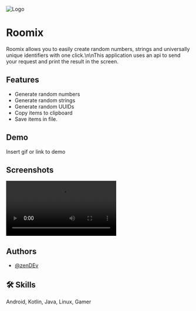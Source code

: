 
![Logo](https://dev-to-uploads.s3.amazonaws.com/uploads/articles/th5xamgrr6se0x5ro4g6.png)


# Roomix

Roomix allows you to easily create random numbers, strings and universally unique identifiers with one click.\n\nThis application uses an api to send your request and print the result in the screen.


## Features

- Generate random numbers
- Generate random strings
- Generate random UUIDs
- Copy items to clipboard
- Save items in file.


## Demo

Insert gif or link to demo


## Screenshots

![App Screenshot](demo/video.mp4)


## Authors

- [@zenDEv](https://github.com/mehdiprgm)


## 🛠 Skills
Android, Kotlin, Java, Linux, Gamer

